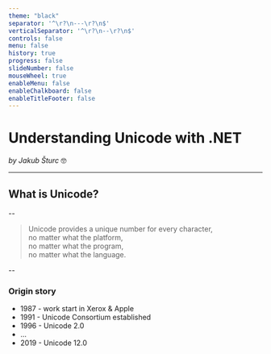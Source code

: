 ```yaml
---
theme: "black"
separator: '^\r?\n---\r?\n$'
verticalSeparator: '^\r?\n--\r?\n$'
controls: false
menu: false
history: true
progress: false
slideNumber: false
mouseWheel: true
enableMenu: false
enableChalkboard: false
enableTitleFooter: false
---
```


# Understanding Unicode with .NET 

_by Jakub Šturc_ 🤓

---

## What is Unicode?

--

> Unicode provides a unique number for every character,<br>
> no matter what the platform,<br>
> no matter what the program,<br>
> no matter what the language.<br>

--

### Origin story

* 1987 - work start in Xerox & Apple
* 1991 - Unicode Consortium established
* 1996 - Unicode 2.0
* ...
* 2019 - Unicode 12.0

